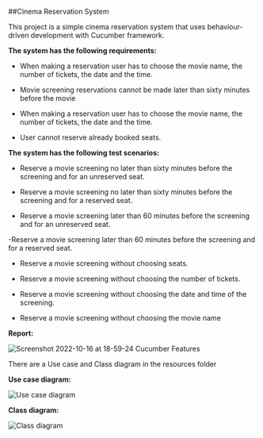 ##Cinema Reservation System

This project is a simple cinema reservation system that uses behaviour-driven development with Cucumber framework. 


**The system has the following requirements:**

- When making a reservation user has to choose the movie name, the number of tickets, the date and the time.

- Movie screening reservations cannot be made later than sixty minutes before the movie

- When making a reservation user has to choose the movie name, the number of tickets, the date and the time.

- User cannot reserve already booked seats.

**The system has the following test scenarios:**

- Reserve a movie screening no later than sixty minutes before the screening and for an unreserved seat.

- Reserve a movie screening no later than sixty minutes before the screening and for a reserved seat.

- Reserve a movie screening later than 60 minutes before the screening and for an unreserved seat.

 -Reserve a movie screening later than 60 minutes before the screening and for a reserved seat.

- Reserve a movie screening without choosing seats.

- Reserve a movie screening without choosing the number of tickets.

- Reserve a movie screening without choosing the date and time of the screening.

- Reserve a movie screening without choosing the movie name

**Report:**

![Screenshot 2022-10-16 at 18-59-24 Cucumber Features](https://user-images.githubusercontent.com/66736887/196046244-cbc8c13d-fc16-43ba-bf08-aec8da334e14.png)


There are a Use case and Class diagram in the resources folder

**Use case diagram:**

![Use case diagram](https://user-images.githubusercontent.com/66736887/196046305-ef72b38e-b18d-4db4-94ba-f850d2920712.PNG)

**Class diagram:**

![Class diagram](https://user-images.githubusercontent.com/66736887/196046329-f707f03f-2075-41d5-b931-2a83f055917a.PNG)


